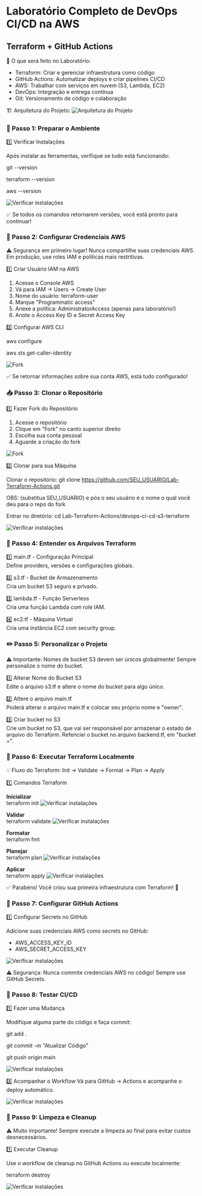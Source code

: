 # Laboratório Completo de DevOps CI/CD na AWS
## Terraform + GitHub Actions

🎯 O que será feito no Laboratório:
- Terraform: Criar e gerenciar infraestrutura como código
- GitHub Actions: Automatizar deploys e criar pipelines CI/CD
- AWS: Trabalhar com serviços em nuvem (S3, Lambda, EC2)
- DevOps: Integração e entrega contínua
- Git: Versionamento de código e colaboração

🏗️ Arquitetura do Projeto:
![Arquitetura do Projeto](./images/arquitetura.png)<br>

### 🔧 Passo 1: Preparar o Ambiente
1️⃣ Verificar Instalações

Após instalar as ferramentas, verifique se tudo está funcionando:

git --version

terraform --version

aws --version

![Verificar instalações](./images/version.png)<br>

✅ Se todos os comandos retornarem versões, você está pronto para continuar!

### 🔑 Passo 2: Configurar Credenciais AWS
⚠️ Segurança em primeiro lugar! Nunca compartilhe suas credenciais AWS. Em produção, use roles IAM e políticas mais restritivas.

1️⃣ Criar Usuário IAM na AWS

1. Acesse o Console AWS
2. Vá para IAM → Users → Create User
3. Nome do usuário: terraform-user
4. Marque "Programmatic access"
5. Anexe a política: AdministratorAccess (apenas para laboratório!)
6. Anote o Access Key ID e Secret Access Key

2️⃣ Configurar AWS CLI

aws configure

aws sts get-caller-identity

![Fork](./images/login-edit.png)<br>

✅ Se retornar informações sobre sua conta AWS, está tudo configurado!

### 📥 Passo 3: Clonar o Repositório

1️⃣ Fazer Fork do Repositório

1. Acesse o repositório
2. Clique em "Fork" no canto superior direito
3. Escolha sua conta pessoal
4. Aguarde a criação do fork

![Fork](./images/fork.png)<br>

2️⃣ Clonar para sua Máquina

Clonar o repositório: git clone https://github.com/SEU_USUARIO/Lab-Terraform-Actions.git 

OBS: (substitua SEU_USUARIO) e pós o seu usuário é o nome o qual você deu para o repo do fork 

Entrar no diretório: cd Lab-Terraform-Actions/devops-ci-cd-s3-terraform

![Verificar instalações](./images/clone-repo.png)<br>

### 📄 Passo 4: Entender os Arquivos Terraform

1️⃣ main.tf - Configuração Principal<br>
Define providers, versões e configurações globais.

2️⃣ s3.tf - Bucket de Armazenamento<br>
Cria um bucket S3 seguro e privado.

3️⃣ lambda.tf - Função Serverless<br>
Cria uma função Lambda com role IAM.

4️⃣ ec2.tf - Máquina Virtual<br>
Cria uma instância EC2 com security group.

### ✏️ Passo 5: Personalizar o Projeto
⚠️ Importante: Nomes de bucket S3 devem ser únicos globalmente! Sempre personalize o nome do bucket.

1️⃣ Alterar Nome do Bucket S3<br>
Edite o arquivo s3.tf e altere o nome do bucket para algo único.

2️⃣ Altere o arquivo main.tf<br>
Poderá alterar o arquivo main.tf e colocar seu próprio nome e "owner".

3️⃣ Criar bucket no S3<br>
Crie um bucket no S3, que vai ser responsável por armazenar o estado de arquivo do Terraform. Refenciei o bucket no arquivo backend.tf, em "bucket =".

### 🚀 Passo 6: Executar Terraform Localmente

💡 Fluxo do Terraform: Init → Validate → Format → Plan → Apply

1️⃣ Comandos Terraform

**Inicializar**<br>
terraform init
![Verificar instalações](./images/init.png)

**Validar**<br>
terraform validate
![Verificar instalações](./images/validate.png)

**Formatar**<br>
terraform fmt

**Planejar**<br>
terraform plan
![Verificar instalações](./images/plan.png)

**Aplicar**<br>
terraform apply
![Verificar instalações](./images/apply.png)

✅ Parabéns! Você criou sua primeira infraestrutura com Terraform! 🎉

### 🔐 Passo 7: Configurar GitHub Actions

1️⃣ Configurar Secrets no GitHub

Adicione suas credenciais AWS como secrets no GitHub:
- AWS_ACCESS_KEY_ID
- AWS_SECRET_ACCESS_KEY

![Verificar instalações](./images/segredos.png)<br>

⚠️ Segurança: Nunca commite credenciais AWS no código! Sempre use GitHub Secrets.

### 🧪 Passo 8: Testar CI/CD

1️⃣ Fazer uma Mudança

Modifique alguma parte do código e faça commit:<br>

git add .<br>

git commit -m "Atualizar Código"<br>

git push origin main

![Verificar instalações](./images/commit.png)<br>

2️⃣ Acompanhar o Workflow
Vá para GitHub → Actions e acompanhe o deploy automático.

![Verificar instalações](./images/actions.png)<br>

### 🧹 Passo 9: Limpeza e Cleanup
⚠️ Muito importante! Sempre execute a limpeza ao final para evitar custos desnecessários.


1️⃣ Executar Cleanup

Use o workflow de cleanup no GitHub Actions ou execute localmente:

terraform destroy

![Verificar instalações](./images/destroy.png)<br>






